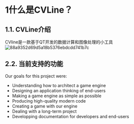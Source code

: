 #  1什么是CVLine？
## 1.1. CVLine介绍
CVline是一款基于QT开发的数据计算和图像处理的小工具
![88a9352d69d5a18b5376ebdcdd741b7c](https://github.com/CinXiao/CVLine/assets/54227677/1cd0796e-8952-443d-ad80-67cbd304dcf5)

## 2.2. 当前支持的功能
Our goals for this project were:
- Understanding how to architect a game engine
- Designing an application thinking of end-users
- Making a game engine as simple as possible
- Producing high-quality modern code
- Creating a game with our engine
- Dealing with a long-term project
- Developping documentation for developers and end-users



